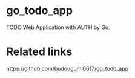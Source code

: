 # go_todo_app
TODO Web Application with AUTH by Go.

# Related links
https://github.com/budougumi0617/go_todo_app